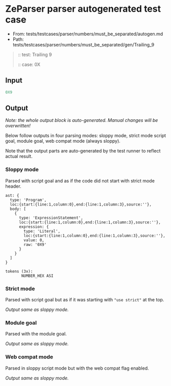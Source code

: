 # ZeParser parser autogenerated test case

- From: tests/testcases/parser/numbers/must_be_separated/autogen.md
- Path: tests/testcases/parser/numbers/must_be_separated/gen/Trailing_9

> :: test: Trailing 9
>
> :: case: 0X

## Input


`````js
0X9
`````

## Output

_Note: the whole output block is auto-generated. Manual changes will be overwritten!_

Below follow outputs in four parsing modes: sloppy mode, strict mode script goal, module goal, web compat mode (always sloppy).

Note that the output parts are auto-generated by the test runner to reflect actual result.

### Sloppy mode

Parsed with script goal and as if the code did not start with strict mode header.

`````
ast: {
  type: 'Program',
  loc:{start:{line:1,column:0},end:{line:1,column:3},source:''},
  body: [
    {
      type: 'ExpressionStatement',
      loc:{start:{line:1,column:0},end:{line:1,column:3},source:''},
      expression: {
        type: 'Literal',
        loc:{start:{line:1,column:0},end:{line:1,column:3},source:''},
        value: 0,
        raw: '0X9'
      }
    }
  ]
}

tokens (3x):
       NUMBER_HEX ASI
`````

### Strict mode

Parsed with script goal but as if it was starting with `"use strict"` at the top.

_Output same as sloppy mode._

### Module goal

Parsed with the module goal.

_Output same as sloppy mode._

### Web compat mode

Parsed in sloppy script mode but with the web compat flag enabled.

_Output same as sloppy mode._
